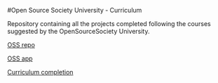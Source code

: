 #Open Source Society University - Curriculum

Repository containing all the projects completed following the courses suggested by the OpenSourceSociety University.

[OSS repo](https://github.com/open-source-society/computer-science)

[OSS app](https://ossu.firebaseapp.com/#/)

[Curriculum completion](https://ossu.firebaseapp.com/#/profile/github:7750769)